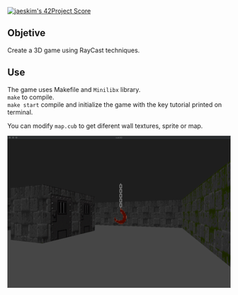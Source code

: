 [![jaeskim's 42Project Score](https://badge42.herokuapp.com/api/project/mrubio/cub3d)](https://github.com/JaeSeoKim/badge42) </br>

## Objetive

Create a 3D game using RayCast techniques.

## Use

The game uses Makefile and `Minilibx` library.<br/>
`make` to compile.<br/>
`make start` compile and initialize the game with the key tutorial printed on terminal.

You can modify `map.cub` to get diferent wall textures, sprite or map.

![WiP](./screenshot.png)
